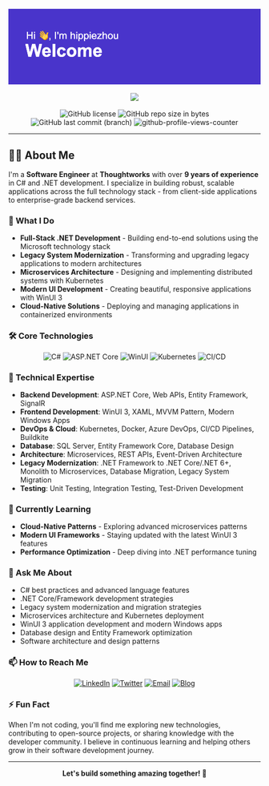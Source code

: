 <!--
**hippieZhou/hippieZhou** is a ✨ _special_ ✨ repository because its `README.md` (this file) appears on your GitHub profile.

Here are some ideas to get you started:

- 🔭 I'm currently working on ...
- 🌱 I'm currently learning ...
- 👯 I'm looking to collaborate on ...
- 🤔 I'm looking for help with ...
- 💬 Ask me about ...
- 📫 How to reach me: ...
- 😄 Pronouns: ...
- ⚡ Fun fact: ...
-->

<div align="center">

<a href="https://hippiezhou.github.io/" target="_blank"><img alt="Hello, I'm hippiezhou. I like open source!" src="./assets/gh-readme-header.png" /></a></p>

<a href="https://hippiezhou.github.io">
  <img src="https://readme-typing-svg.herokuapp.com?font=Charis+SIL&size=30&duration=3000&color=1AACF7&center=true&vCenter=true&lines=Hi%2C+there+👋!;Nice+to+meet+you!">
</a>

![GitHub license](https://img.shields.io/github/license/hippieZhou/hippiezhou)
![GitHub repo size in bytes](https://img.shields.io/github/repo-size/hippiezhou/hippiezhou)
![GitHub last commit (branch)](https://img.shields.io/github/last-commit/hippieZhou/hippiezhou)
![github-profile-views-counter](https://komarev.com/ghpvc/?username=hippiezhou)

</div>

---

## 👨‍💻 About Me

I'm a **Software Engineer** at **Thoughtworks** with over **9 years of experience** in C# and .NET development. I specialize in building robust, scalable applications across the full technology stack - from client-side applications to enterprise-grade backend services.

### 🎯 What I Do

- **Full-Stack .NET Development** - Building end-to-end solutions using the Microsoft technology stack
- **Legacy System Modernization** - Transforming and upgrading legacy applications to modern architectures
- **Microservices Architecture** - Designing and implementing distributed systems with Kubernetes
- **Modern UI Development** - Creating beautiful, responsive applications with WinUI 3
- **Cloud-Native Solutions** - Deploying and managing applications in containerized environments

### 🛠️ Core Technologies

<div align="center">

![C#](https://img.shields.io/badge/C%23-239120?style=for-the-badge&logo=c-sharp&logoColor=white)
![ASP.NET Core](https://img.shields.io/badge/ASP.NET_Core-512BD4?style=for-the-badge&logo=.net&logoColor=white)
![WinUI](https://img.shields.io/badge/WinUI-0078D4?style=for-the-badge&logo=windows&logoColor=white)
![Kubernetes](https://img.shields.io/badge/Kubernetes-326CE5?style=for-the-badge&logo=kubernetes&logoColor=white)
![CI/CD](https://img.shields.io/badge/CI%2FCD-2496ED?style=for-the-badge&logo=github-actions&logoColor=white)

</div>

### 🔧 Technical Expertise

- **Backend Development**: ASP.NET Core, Web APIs, Entity Framework, SignalR
- **Frontend Development**: WinUI 3, XAML, MVVM Pattern, Modern Windows Apps
- **DevOps & Cloud**: Kubernetes, Docker, Azure DevOps, CI/CD Pipelines, Buildkite
- **Database**: SQL Server, Entity Framework Core, Database Design
- **Architecture**: Microservices, REST APIs, Event-Driven Architecture
- **Legacy Modernization**: .NET Framework to .NET Core/.NET 6+, Monolith to Microservices, Database Migration, Legacy System Migration
- **Testing**: Unit Testing, Integration Testing, Test-Driven Development

### 🌱 Currently Learning

- **Cloud-Native Patterns** - Exploring advanced microservices patterns
- **Modern UI Frameworks** - Staying updated with the latest WinUI 3 features
- **Performance Optimization** - Deep diving into .NET performance tuning

### 💬 Ask Me About

- C# best practices and advanced language features
- .NET Core/Framework development strategies
- Legacy system modernization and migration strategies
- Microservices architecture and Kubernetes deployment
- WinUI 3 application development and modern Windows apps
- Database design and Entity Framework optimization
- Software architecture and design patterns

### 📫 How to Reach Me

<div align="center">

[![LinkedIn](https://img.shields.io/badge/LinkedIn-0077B5?style=for-the-badge&logo=linkedin&logoColor=white)](https://linkedin.com/in/hippiezhou)
[![Twitter](https://img.shields.io/badge/Twitter-1DA1F2?style=for-the-badge&logo=twitter&logoColor=white)](https://x.com/hippie_zhou)
[![Email](https://img.shields.io/badge/Email-D14836?style=for-the-badge&logo=gmail&logoColor=white)](mailto:hippiezhou@outlook.com)
[![Blog](https://img.shields.io/badge/Blog-FF5722?style=for-the-badge&logo=blogger&logoColor=white)](https://hippiezhou.github.io/)

</div>

### ⚡ Fun Fact

When I'm not coding, you'll find me exploring new technologies, contributing to open-source projects, or sharing knowledge with the developer community. I believe in continuous learning and helping others grow in their software development journey.

---

<div align="center">

**Let's build something amazing together! 🚀**

</div>
